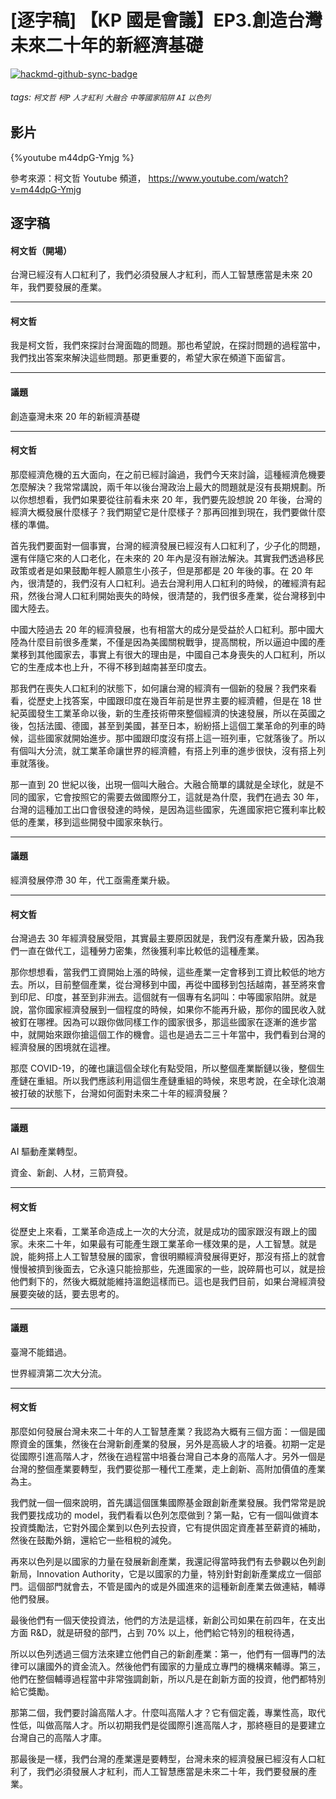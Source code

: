 # [逐字稿] 【KP 國是會議】EP3.創造台灣未來二十年的新經濟基礎

[![hackmd-github-sync-badge](https://hackmd.io/l5I6AaVyRIubzbiT4KeSBA/badge)](https://hackmd.io/l5I6AaVyRIubzbiT4KeSBA)


###### tags: `柯文哲` `柯P` `人才紅利` `大融合` `中等國家陷阱` `AI` `以色列`

## 影片

{%youtube m44dpG-Ymjg %}

參考來源：柯文哲 Youtube 頻道， https://www.youtube.com/watch?v=m44dpG-Ymjg


## 逐字稿

#### 柯文哲（開場）

台灣已經沒有人口紅利了，我們必須發展人才紅利，而人工智慧應當是未來 20 年，我們要發展的產業。

---

#### 柯文哲

我是柯文哲，我們來探討台灣面臨的問題。那也希望說，在探討問題的過程當中，我們找出答案來解決這些問題。那更重要的，希望大家在頻道下面留言。

---

#### 議題

創造臺灣未來 20 年的新經濟基礎

---

#### 柯文哲

那麼經濟危機的五大面向，在之前已經討論過，我們今天來討論，這種經濟危機要怎麼解決？我常常講說，兩千年以後台灣政治上最大的問題就是沒有長期規劃。所以你想想看，我們如果要從往前看未來 20 年，我們要先設想說 20 年後，台灣的經濟大概發展什麼樣子？我們期望它是什麼樣子？那再回推到現在，我們要做什麼樣的準備。

首先我們要面對一個事實，台灣的經濟發展已經沒有人口紅利了，少子化的問題，還有伴隨它來的人口老化，在未來的 20 年內是沒有辦法解決。其實我們透過移民政策或者是如果鼓勵年輕人願意生小孩子，但是那都是 20 年後的事。在 20 年內，很清楚的，我們沒有人口紅利。過去台灣利用人口紅利的時候，的確經濟有起飛，然後台灣人口紅利開始喪失的時候，很清楚的，我們很多產業，從台灣移到中國大陸去。

中國大陸過去 20 年的經濟發展，也有相當大的成分是受益於人口紅利。那中國大陸為什麼目前很多產業，不僅是因為美國關稅戰爭，提高關稅，所以逼迫中國的產業移到其他國家去，事實上有很大的理由是，中國自己本身喪失的人口紅利，所以它的生產成本也上升，不得不移到越南甚至印度去。

那我們在喪失人口紅利的狀態下，如何讓台灣的經濟有一個新的發展？我們來看看，從歷史上找答案，中國跟印度在幾百年前是世界主要的經濟體，但是在 18 世紀英國發生工業革命以後，新的生產技術帶來整個經濟的快速發展，所以在英國之後，包括法國、德國，甚至到美國，甚至日本，紛紛搭上這個工業革命的列車的時候，這些國家就開始進步。那中國跟印度沒有搭上這一班列車，它就落後了。所以有個叫大分流，就工業革命讓世界的經濟體，有搭上列車的進步很快，沒有搭上列車就落後。

那一直到 20 世紀以後，出現一個叫大融合。大融合簡單的講就是全球化，就是不同的國家，它會按照它的需要去做國際分工，這就是為什麼，我們在過去 30 年，台灣的這種加工出口會很發達的時候，是因為這些國家，先進國家把它獲利率比較低的產業，移到這些開發中國家來執行。

---

#### 議題

經濟發展停滯 30 年，代工亟需產業升級。

---

#### 柯文哲

台灣過去 30 年經濟發展受阻，其實最主要原因就是，我們沒有產業升級，因為我們一直在做代工，這種勞力密集，然後獲利率比較低的這種產業。

那你想想看，當我們工資開始上漲的時候，這些產業一定會移到工資比較低的地方去。所以，目前整個產業，從台灣移到中國，再從中國移到包括越南，甚至將來會到印尼、印度，甚至到非洲去。這個就有一個專有名詞叫：中等國家陷阱。就是說，當你國家經濟發展到一個程度的時候，如果你不能再升級，那你的國民收入就被釘在哪裡。因為可以跟你做同樣工作的國家很多，那這些國家在逐漸的進步當中，就開始來跟你搶這個工作的機會。這也是過去二三十年當中，我們看到台灣的經濟發展的困境就在這裡。

那麼 COVID-19，的確也讓這個全球化有點受阻，所以整個產業斷鏈以後，整個生產鏈在重組。所以我們應該利用這個生產鏈重組的時候，來思考說，在全球化浪潮被打破的狀態下，台灣如何面對未來二十年的經濟發展？

---

#### 議題

AI 驅動產業轉型。

資金、新創、人材，三箭齊發。

---

#### 柯文哲

從歷史上來看，工業革命造成上一次的大分流，就是成功的國家跟沒有跟上的國家。未來二十年，如果最有可能產生跟工業革命一樣效果的是，人工智慧。就是說，能夠搭上人工智慧發展的國家，會很明顯經濟發展得更好，那沒有搭上的就會慢慢被擠到後面去，它永遠只能撿那些，先進國家的一些，說碎屑也可以，就是撿他們剩下的，然後大概就能維持溫飽這樣而已。這也是我們目前，如果台灣經濟發展要突破的話，要去思考的。

---

#### 議題

臺灣不能錯過。

世界經濟第二次大分流。

---

#### 柯文哲

那麼如何發展台灣未來二十年的人工智慧產業？我認為大概有三個方面：一個是國際資金的匯集，然後在台灣新創產業的發展，另外是高級人才的培養。初期一定是從國際引進高階人才，然後在過程當中培養台灣自己本身的高階人才。另外一個是台灣的整個產業要轉型，我們要從那一種代工產業，走上創新、高附加價值的產業為主。

我們就一個一個來說明，首先講這個匯集國際基金跟創新產業發展。我們常常是說我們要找成功的 model，我們看看以色列怎麼做到？第一點，它有一個叫做資本投資獎勵法，它對外國企業到以色列去投資，它有提供固定資產甚至薪資的補助，然後在鼓勵外銷，還給它一些租稅的減免。

再來以色列是以國家的力量在發展新創產業，我還記得當時我們有去參觀以色列創新局，Innovation Authority，它是以國家的力量，特別針對創新產業成立一個部門。這個部門就會去，不管是國內的或是外國進來的這種新創產業去做連結，輔導他們發展。

最後他們有一個天使投資法，他們的方法是這樣，新創公司如果在前四年，在支出方面 R&D，就是研發的部門，占到 70% 以上，他們給它特別的租稅待遇，

所以以色列透過三個方法來建立他們自己的新創產業：第一，他們有一個專門的法律可以讓國外的資金流入。然後他們有國家的力量成立專門的機構來輔導。第三，他們在整個輔導過程當中非常強調創新，所以凡是在創新方面的投資，他們都特別給它獎勵。

那第二個，我們要討論高階人才。什麼叫高階人才？它有個定義，專業性高，取代性低，叫做高階人才。所以初期我們是從國際引進高階人才，那終極目的是要建立台灣自己的高階人才庫。

那最後是一樣，我們台灣的產業還是要轉型，台灣未來的經濟發展已經沒有人口紅利了，我們必須發展人才紅利，而人工智慧應當是未來二十年，我們要發展的產業。
